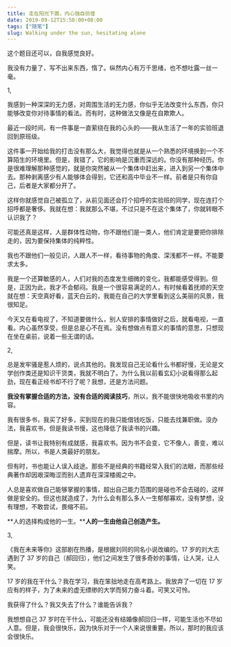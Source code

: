 ```yaml
---
title: 走在阳光下面，内心独自彷徨
date: 2019-09-12T15:58:00+08:00
tags: ["随笔"]
slug: Walking under the sun, hesitating alone
---
```


这个题目还可以，自我感觉良好。

我没有力量了，写不出来东西，惰了。纵然内心有万千思绪，也不想吐露一丝一毫。

1,

我感到一种深深的无力感，对周围生活的无力感，你似乎无法改变什么东西，你只能够改变你对待事情的看法。而有时，这种做法又像是在自欺欺人。

最近一段时间，有一件事是一直萦绕在我的心头的——我从生活了一年的实验班退回到原班级。

这件事一开始给我的打击没有那么大，我觉得也就是从一个熟悉的环境换到一个不算陌生的环境里。但是，我错了，它的影响是沉重而深远的。你没有那种经历。你是很难理解那种感觉的，就是你突然被从一个集体中赶出来，进入到另一个集体中去。那种剥离感少有人能够体会得到，它还和高中毕业不一样。前者是只有你自己，后者是大家都分开了。

这样你就感觉自己被孤立了，从前见面还会打个招呼的实验班的同学，现在连打个招呼都是奢侈。我就在想：我就那么不堪，不过只是不在这个集体了，你就转眼不认识我了？

可能还真是这样，人是群体性动物，你不跟他们是一类人，他们肯定是要把你排除走的，因为要保持集体的纯粹性。

我也不跟他们一般见识，人跟人不一样，看待事物的角度、深浅都不一样。不能要求太多。

我是一个还算敏感的人，人们对我的态度发生细微的变化，我都能感受得到。但是，正因为此，我才不会郁闷。我是一个很容易满足的人，有时候看着抚顺的天空就在想：天空真好看，蓝天白云的，我能在自己的大学里看到这么美丽的风景，我很知足。

今天又在看电视了，不知道要做什么，别人安排的事情做好之后，就看电视，一直看。内心虽然享受，但是总是心不在焉。没有想做点有意义的事情的意思，只想现在坐在桌前，说着一些无谓的话。

2,

总是发牢骚是惹人烦的，说点其他的。我发现自己无论看什么书都好慢，无论是文学创作类还是知识干货类，我就不明白了。为什么我以前看玄幻小说看得那么起劲，现在看正经书却不行了呢？我想，还是方法问题。

**我没有掌握合适的方法，没有合适的阅读技巧**，所以，我不能很快地吸收书里的内容。

我有很多书，我买了好多，买到现在的我只能借钱吃饭，只能去找兼职做。没办法，我喜欢书，但是我读书慢，这也降低了我读书的兴趣。

但是，读书让我特别有成就感，我喜欢书。因为书不会变，它不像人，善变，难以揣摩。所以，书是人类最好的朋友。

但有时，书也能让人误入歧途。那些不是经典的书籍经常入我们的法眼，而那些经典著作却因艰深晦涩而别人遗弃在深深楼阁之中。

人总是喜欢做自己能够掌握的事情，超出自己能力范围的是碰也不会去碰的，这样做是安全的。但这也就造成了，为什么会有那么多人一生郁郁寡欢，没有梦想，没有理想，不敢尝试，畏缩不前。

**人的选择构成他的一生。****人的一生由他自己创造产生。**

3,

《我在未来等你》这部剧在热播，是根据刘同的同名小说改编的。17 岁的刘大志遇到了 37 岁的自己（郝回归），他们之间发生了很多奇妙的事情，让人哭，让人笑。

17 岁的我在干什么？我在学习，我在笨拙地走在高考路上。我放弃了一切在 17 岁应有的样子，为了未来的虚无缥缈的大学而努力奋斗着。可笑又可怜。

我获得了什么？我又失去了什么？谁能告诉我？

我想想自己 37 岁时在干什么，可能还没有结婚像郝回归一样，可能生活也不尽如人意。但是，我会很快乐，因为快乐对于一个人来说很重要。所以，那时的我应该会很快乐。
